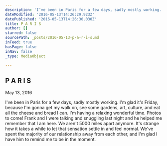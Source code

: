 ```yaml
---
description: 'I’ve been in Paris for a few days, sadly mostly working. I’m glad it’s Friday, because I’m gonna get my walk on, see some gardens, art, culture, and eat all the cheese and bread I can. I’m having a relaxing wonderful time. Photos to come! Frank and I were talking and snuggling last night and he helped me remember that I am here. We aren’t 5000 miles apart anymore. It’s strange how it takes a while to let that sensation settle in and feel normal. We’ve spent the majority of our relationship away from each other, and I’m glad I have him to remind me to be in the moment.'
dateModified: '2016-05-13T14:26:29.923Z'
datePublished: '2016-05-13T14:26:30.030Z'
title: P A R I S
author: []
starred: false
sourcePath: _posts/2016-05-13-p-a-r-i-s.md
inFeed: true
hasPage: false
inNav: false
_type: MediaObject

---
```

<article style=""><h1>P A R I S</h1><p>May 13, 2016</p></article>

I've been in Paris for a few days, sadly mostly working. I'm glad it's Friday, because I'm gonna get my walk on, see some gardens, art, culture, and eat all the cheese and bread I can. I'm having a relaxing wonderful time. Photos to come! Frank and I were talking and snuggling last night and he helped me remember that I am here. We aren't 5000 miles apart anymore. It's strange how it takes a while to let that sensation settle in and feel normal. We've spent the majority of our relationship away from each other, and I'm glad I have him to remind me to be in the moment.